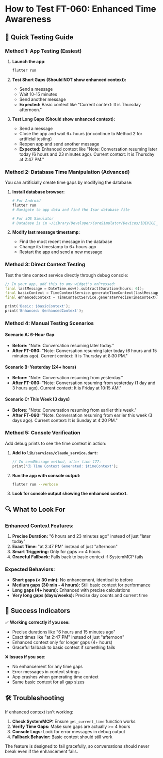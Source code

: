 # How to Test FT-060: Enhanced Time Awareness

## 🚀 **Quick Testing Guide**

### **Method 1: App Testing (Easiest)**

1. **Launch the app:**
   ```bash
   flutter run
   ```

2. **Test Short Gaps (Should NOT show enhanced context):**
   - Send a message
   - Wait 10-15 minutes
   - Send another message
   - **Expected:** Basic context like "Current context: It is Thursday afternoon."

3. **Test Long Gaps (Should show enhanced context):**
   - Send a message
   - Close the app and wait 6+ hours (or continue to Method 2 for artificial testing)
   - Reopen app and send another message
   - **Expected:** Enhanced context like "Note: Conversation resuming later today (6 hours and 23 minutes ago). Current context: It is Thursday at 2:47 PM."

### **Method 2: Database Time Manipulation (Advanced)**

You can artificially create time gaps by modifying the database:

1. **Install database browser:**
   ```bash
   # For Android
   flutter run
   # Navigate to app data and find the Isar database file
   
   # For iOS Simulator
   # Database is in ~/Library/Developer/CoreSimulator/Devices/[DEVICE_ID]/data/Containers/Data/Application/[APP_ID]/Documents/
   ```

2. **Modify last message timestamp:**
   - Find the most recent message in the database
   - Change its timestamp to 6+ hours ago
   - Restart the app and send a new message

### **Method 3: Direct Context Testing**

Test the time context service directly through debug console:

```dart
// In your app, add this to any widget's onPressed:
final lastMessage = DateTime.now().subtract(Duration(hours: 6));
final basicContext = TimeContextService.generateTimeContext(lastMessage);
final enhancedContext = TimeContextService.generatePreciseTimeContext(lastMessage);

print('Basic: $basicContext');
print('Enhanced: $enhancedContext');
```

### **Method 4: Manual Testing Scenarios**

#### **Scenario A: 6-Hour Gap**
- **Before:** "Note: Conversation resuming later today."
- **After FT-060:** "Note: Conversation resuming later today (6 hours and 15 minutes ago). Current context: It is Thursday at 8:30 PM."

#### **Scenario B: Yesterday (24+ hours)**
- **Before:** "Note: Conversation resuming from yesterday."
- **After FT-060:** "Note: Conversation resuming from yesterday (1 day and 3 hours ago). Current context: It is Friday at 10:15 AM."

#### **Scenario C: This Week (3 days)**
- **Before:** "Note: Conversation resuming from earlier this week."
- **After FT-060:** "Note: Conversation resuming from earlier this week (3 days ago). Current context: It is Sunday at 4:20 PM."

### **Method 5: Console Verification**

Add debug prints to see the time context in action:

1. **Add to `lib/services/claude_service.dart`:**
   ```dart
   // In sendMessage method, after line 177:
   print('🕒 Time Context Generated: $timeContext');
   ```

2. **Run the app with console output:**
   ```bash
   flutter run --verbose
   ```

3. **Look for console output showing the enhanced context.**

## 🔍 **What to Look For**

### **Enhanced Context Features:**

1. **Precise Duration:** "6 hours and 23 minutes ago" instead of just "later today"
2. **Exact Time:** "at 2:47 PM" instead of just "afternoon"
3. **Smart Triggering:** Only for gaps >= 4 hours
4. **Graceful Fallback:** Falls back to basic context if SystemMCP fails

### **Expected Behaviors:**

- **Short gaps (< 30 min):** No enhancement, identical to before
- **Medium gaps (30 min - 4 hours):** Still basic context for performance
- **Long gaps (4+ hours):** Enhanced with precise calculations
- **Very long gaps (days/weeks):** Precise day counts and current time

## 🎯 **Success Indicators**

✅ **Working correctly if you see:**
- Precise durations like "6 hours and 15 minutes ago"
- Exact times like "at 2:47 PM" instead of just "afternoon"
- Enhanced context only for longer gaps (4+ hours)
- Graceful fallback to basic context if something fails

❌ **Issues if you see:**
- No enhancement for any time gaps
- Error messages in context strings
- App crashes when generating time context
- Same basic context for all gap sizes

## 🛠 **Troubleshooting**

If enhanced context isn't working:

1. **Check SystemMCP:** Ensure `get_current_time` function works
2. **Verify Time Gaps:** Make sure gaps are actually >= 4 hours
3. **Console Logs:** Look for error messages in debug output
4. **Fallback Behavior:** Basic context should still work

The feature is designed to fail gracefully, so conversations should never break even if the enhancement fails.
